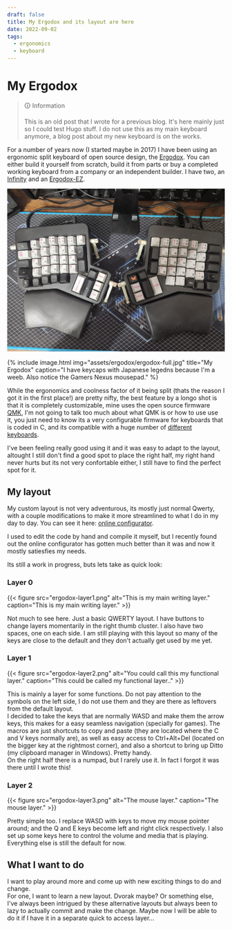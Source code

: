 ```yaml
---
draft: false
title: My Ergodox and its layout are here
date: 2022-09-02
tags:
  - ergonomics
  - keyboard
---
```


# My Ergodox

> 🛈 Information
> 
> This is an old post that I wrote for a previous blog.
> It's here mainly just so I could test Hugo stuff.
> I do not use this as my main keyboard anymore, a blog post about my new keyboard is on the works.

For a number of years now (I started maybe in 2017) I have been using an ergonomic split keyboard of open source design, the [Ergodox](https://www.ergodox.io/). You can either build it yourself from scratch, build it from parts or buy a completed working keyboard from a company or an independent builder. I have two, an [Infinity](https://drop.com/buy/infinity-ergodox) and an [Ergodox-EZ](https://ergodox-ez.com/).

![ATEST](ergodox-full.jpg "I have keycaps with Japanese legedns because I'm a weeb. Also notice the Gamers Nexus mousepad.")


{% include image.html
    img="assets/ergodox/ergodox-full.jpg"
    title="My Ergodox"
    caption="I have keycaps with Japanese legedns because I'm a weeb. Also notice the Gamers Nexus mousepad." %}

While the ergonomics and coolness factor of it being split (thats the reason I got it in the first place!) are pretty nifty, the best feature by a longo shot is that it is completely customizable, mine uses the open source firmware [QMK](https://qmk.fm/), I'm not going to talk too much about what QMK is or how to use use it, you just need to know its a very configurable firmware for keyboards that is coded in C, and its compatible with a huge number of [different keyboards](https://qmk.fm/keyboards/).

I've been feeling really good using it and it was easy to adapt to the layout, altought I still don't find a good spot to place the right half, my right hand never hurts but its not very confortable either, I still have to find the perfect spot for it.


## My layout

My custom layout is not very adventurous, its mostly just normal Qwerty, with a couple modifications to make it more streamlined to what I do in my day to day. You can see it here: [online configurator](https://configure.zsa.io/ergodox-ez/layouts/RWOE5/latest/1).

I used to edit the code by hand and compile it myself, but I recently found out the online configurator has gotten much better than it was and now it mostly satiesfies my needs.

Its still a work in progress, buts lets take as quick look:

### Layer 0

{{< figure src="ergodox-layer1.png" alt="This is my main writing layer." caption="This is my main writing layer." >}}


Not much to see here. Just a basic QWERTY layout. I have buttons to change layers momentarily in the right thumb cluster. I also have two spaces, one on each side. I am still playing with this layout so many of the keys are close to the default and they don't actually get used by me yet.

### Layer 1

{{< figure src="ergodox-layer2.png" alt="You could call this my functional layer." caption="This could be called my functional layer.." >}}

This is mainly a layer for some functions. Do not pay attention to the symbols on the left side, I do not use them and they are there as leftovers from the default layout.  
I decided to take the keys that are normally WASD and make them the arrow keys, this makes for a easy seamless navigation (specially for games). The macros are just shortcuts to copy and paste (they are located where the C and V keys normally are), as well as easy access to Ctrl+Alt+Del (located on the bigger key at the rightmost corner), and also a shortcut to bring up Ditto (my clipboard manager in Windows). Pretty handy.  
On the right half there is a numpad, but I rarely use it. In fact I forgot it was there until I wrote this!

### Layer 2


{{< figure src="ergodox-layer3.png" alt="The mouse layer." caption="The mouse layer." >}}


Pretty simple too. I replace WASD with keys to move my mouse pointer around; and the Q and E keys become left and right click respectively. I also set up some keys here to control the volume and media that is playing. Everything else is still the default for now.

## What I want to do

I want to play around more and come up with new exciting things to do and change.  
For one, I want to learn a new layout. Dvorak maybe? Or something else, I've always been intrigued by these alternative layouts but always been to lazy to actually commit and make the change. Maybe now I will be able to do it if I have it in a separate quick to access layer...
